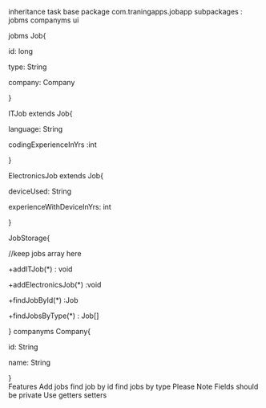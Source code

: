 inheritance task
base package com.traningapps.jobapp
subpackages :
jobms
companyms
ui    

jobms
Job{

id: long

type: String

company: Company

}


ITJob extends Job{

language: String

codingExperienceInYrs :int

}


ElectronicsJob extends Job{

deviceUsed: String

experienceWithDeviceInYrs: int

}


JobStorage{

//keep jobs array here

+addITJob(*) : void

+addElectronicsJob(*) :void

+findJobById(*) :Job

+findJobsByType(*) : Job[]


}
companyms
Company{

id: String

name: String


}                  
Features
Add jobs
find job by id
find jobs by type
Please Note
Fields should be private
Use getters setters